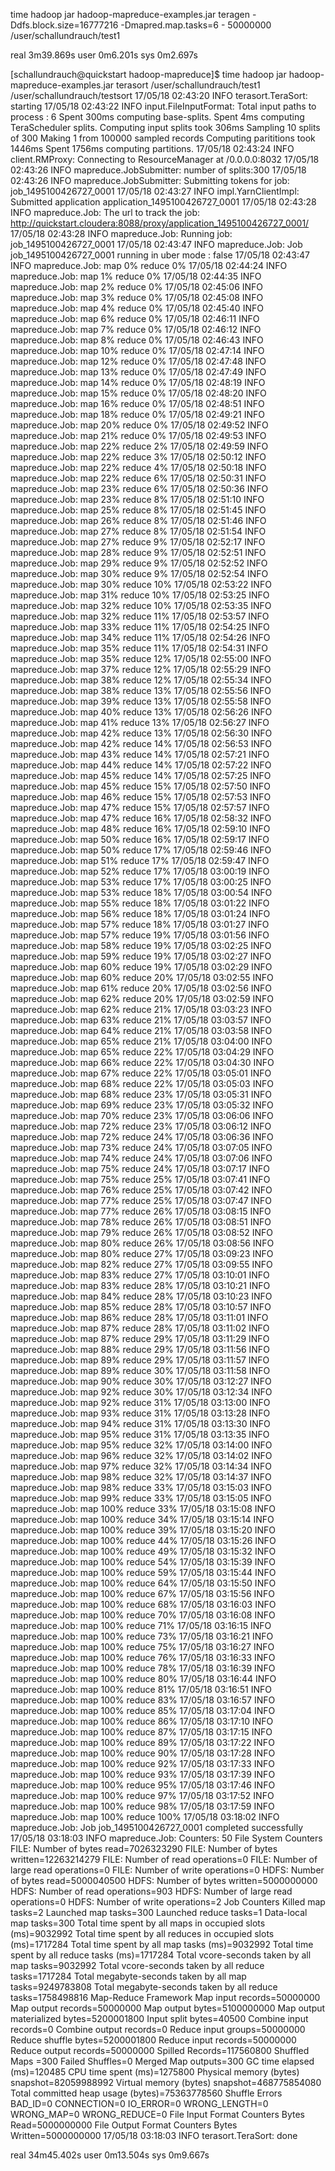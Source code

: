 time hadoop jar hadoop-mapreduce-examples.jar teragen -Ddfs.block.size=16777216 -Dmapred.map.tasks=6 - 50000000 /user/schallundrauch/test1

real	3m39.869s
user	0m6.201s
sys	0m2.697s


[schallundrauch@quickstart hadoop-mapreduce]$ time hadoop jar hadoop-mapreduce-examples.jar terasort /user/schallundrauch/test1 /user/schallundrauch/testsort
17/05/18 02:43:20 INFO terasort.TeraSort: starting
17/05/18 02:43:22 INFO input.FileInputFormat: Total input paths to process : 6
Spent 300ms computing base-splits.
Spent 4ms computing TeraScheduler splits.
Computing input splits took 306ms
Sampling 10 splits of 300
Making 1 from 100000 sampled records
Computing parititions took 1446ms
Spent 1756ms computing partitions.
17/05/18 02:43:24 INFO client.RMProxy: Connecting to ResourceManager at /0.0.0.0:8032
17/05/18 02:43:26 INFO mapreduce.JobSubmitter: number of splits:300
17/05/18 02:43:26 INFO mapreduce.JobSubmitter: Submitting tokens for job: job_1495100426727_0001
17/05/18 02:43:27 INFO impl.YarnClientImpl: Submitted application application_1495100426727_0001
17/05/18 02:43:28 INFO mapreduce.Job: The url to track the job: http://quickstart.cloudera:8088/proxy/application_1495100426727_0001/
17/05/18 02:43:28 INFO mapreduce.Job: Running job: job_1495100426727_0001
17/05/18 02:43:47 INFO mapreduce.Job: Job job_1495100426727_0001 running in uber mode : false
17/05/18 02:43:47 INFO mapreduce.Job:  map 0% reduce 0%
17/05/18 02:44:24 INFO mapreduce.Job:  map 1% reduce 0%
17/05/18 02:44:35 INFO mapreduce.Job:  map 2% reduce 0%
17/05/18 02:45:06 INFO mapreduce.Job:  map 3% reduce 0%
17/05/18 02:45:08 INFO mapreduce.Job:  map 4% reduce 0%
17/05/18 02:45:40 INFO mapreduce.Job:  map 6% reduce 0%
17/05/18 02:46:11 INFO mapreduce.Job:  map 7% reduce 0%
17/05/18 02:46:12 INFO mapreduce.Job:  map 8% reduce 0%
17/05/18 02:46:43 INFO mapreduce.Job:  map 10% reduce 0%
17/05/18 02:47:14 INFO mapreduce.Job:  map 12% reduce 0%
17/05/18 02:47:48 INFO mapreduce.Job:  map 13% reduce 0%
17/05/18 02:47:49 INFO mapreduce.Job:  map 14% reduce 0%
17/05/18 02:48:19 INFO mapreduce.Job:  map 15% reduce 0%
17/05/18 02:48:20 INFO mapreduce.Job:  map 16% reduce 0%
17/05/18 02:48:51 INFO mapreduce.Job:  map 18% reduce 0%
17/05/18 02:49:21 INFO mapreduce.Job:  map 20% reduce 0%
17/05/18 02:49:52 INFO mapreduce.Job:  map 21% reduce 0%
17/05/18 02:49:53 INFO mapreduce.Job:  map 22% reduce 2%
17/05/18 02:49:59 INFO mapreduce.Job:  map 22% reduce 3%
17/05/18 02:50:12 INFO mapreduce.Job:  map 22% reduce 4%
17/05/18 02:50:18 INFO mapreduce.Job:  map 22% reduce 6%
17/05/18 02:50:31 INFO mapreduce.Job:  map 23% reduce 6%
17/05/18 02:50:36 INFO mapreduce.Job:  map 23% reduce 8%
17/05/18 02:51:10 INFO mapreduce.Job:  map 25% reduce 8%
17/05/18 02:51:45 INFO mapreduce.Job:  map 26% reduce 8%
17/05/18 02:51:46 INFO mapreduce.Job:  map 27% reduce 8%
17/05/18 02:51:54 INFO mapreduce.Job:  map 27% reduce 9%
17/05/18 02:52:17 INFO mapreduce.Job:  map 28% reduce 9%
17/05/18 02:52:51 INFO mapreduce.Job:  map 29% reduce 9%
17/05/18 02:52:52 INFO mapreduce.Job:  map 30% reduce 9%
17/05/18 02:52:54 INFO mapreduce.Job:  map 30% reduce 10%
17/05/18 02:53:22 INFO mapreduce.Job:  map 31% reduce 10%
17/05/18 02:53:25 INFO mapreduce.Job:  map 32% reduce 10%
17/05/18 02:53:35 INFO mapreduce.Job:  map 32% reduce 11%
17/05/18 02:53:57 INFO mapreduce.Job:  map 33% reduce 11%
17/05/18 02:54:25 INFO mapreduce.Job:  map 34% reduce 11%
17/05/18 02:54:26 INFO mapreduce.Job:  map 35% reduce 11%
17/05/18 02:54:31 INFO mapreduce.Job:  map 35% reduce 12%
17/05/18 02:55:00 INFO mapreduce.Job:  map 37% reduce 12%
17/05/18 02:55:29 INFO mapreduce.Job:  map 38% reduce 12%
17/05/18 02:55:34 INFO mapreduce.Job:  map 38% reduce 13%
17/05/18 02:55:56 INFO mapreduce.Job:  map 39% reduce 13%
17/05/18 02:55:58 INFO mapreduce.Job:  map 40% reduce 13%
17/05/18 02:56:26 INFO mapreduce.Job:  map 41% reduce 13%
17/05/18 02:56:27 INFO mapreduce.Job:  map 42% reduce 13%
17/05/18 02:56:30 INFO mapreduce.Job:  map 42% reduce 14%
17/05/18 02:56:53 INFO mapreduce.Job:  map 43% reduce 14%
17/05/18 02:57:21 INFO mapreduce.Job:  map 44% reduce 14%
17/05/18 02:57:22 INFO mapreduce.Job:  map 45% reduce 14%
17/05/18 02:57:25 INFO mapreduce.Job:  map 45% reduce 15%
17/05/18 02:57:50 INFO mapreduce.Job:  map 46% reduce 15%
17/05/18 02:57:53 INFO mapreduce.Job:  map 47% reduce 15%
17/05/18 02:57:57 INFO mapreduce.Job:  map 47% reduce 16%
17/05/18 02:58:32 INFO mapreduce.Job:  map 48% reduce 16%
17/05/18 02:59:10 INFO mapreduce.Job:  map 50% reduce 16%
17/05/18 02:59:17 INFO mapreduce.Job:  map 50% reduce 17%
17/05/18 02:59:46 INFO mapreduce.Job:  map 51% reduce 17%
17/05/18 02:59:47 INFO mapreduce.Job:  map 52% reduce 17%
17/05/18 03:00:19 INFO mapreduce.Job:  map 53% reduce 17%
17/05/18 03:00:25 INFO mapreduce.Job:  map 53% reduce 18%
17/05/18 03:00:54 INFO mapreduce.Job:  map 55% reduce 18%
17/05/18 03:01:22 INFO mapreduce.Job:  map 56% reduce 18%
17/05/18 03:01:24 INFO mapreduce.Job:  map 57% reduce 18%
17/05/18 03:01:27 INFO mapreduce.Job:  map 57% reduce 19%
17/05/18 03:01:56 INFO mapreduce.Job:  map 58% reduce 19%
17/05/18 03:02:25 INFO mapreduce.Job:  map 59% reduce 19%
17/05/18 03:02:27 INFO mapreduce.Job:  map 60% reduce 19%
17/05/18 03:02:29 INFO mapreduce.Job:  map 60% reduce 20%
17/05/18 03:02:55 INFO mapreduce.Job:  map 61% reduce 20%
17/05/18 03:02:56 INFO mapreduce.Job:  map 62% reduce 20%
17/05/18 03:02:59 INFO mapreduce.Job:  map 62% reduce 21%
17/05/18 03:03:23 INFO mapreduce.Job:  map 63% reduce 21%
17/05/18 03:03:57 INFO mapreduce.Job:  map 64% reduce 21%
17/05/18 03:03:58 INFO mapreduce.Job:  map 65% reduce 21%
17/05/18 03:04:00 INFO mapreduce.Job:  map 65% reduce 22%
17/05/18 03:04:29 INFO mapreduce.Job:  map 66% reduce 22%
17/05/18 03:04:30 INFO mapreduce.Job:  map 67% reduce 22%
17/05/18 03:05:01 INFO mapreduce.Job:  map 68% reduce 22%
17/05/18 03:05:03 INFO mapreduce.Job:  map 68% reduce 23%
17/05/18 03:05:31 INFO mapreduce.Job:  map 69% reduce 23%
17/05/18 03:05:32 INFO mapreduce.Job:  map 70% reduce 23%
17/05/18 03:06:06 INFO mapreduce.Job:  map 72% reduce 23%
17/05/18 03:06:12 INFO mapreduce.Job:  map 72% reduce 24%
17/05/18 03:06:36 INFO mapreduce.Job:  map 73% reduce 24%
17/05/18 03:07:05 INFO mapreduce.Job:  map 74% reduce 24%
17/05/18 03:07:06 INFO mapreduce.Job:  map 75% reduce 24%
17/05/18 03:07:17 INFO mapreduce.Job:  map 75% reduce 25%
17/05/18 03:07:41 INFO mapreduce.Job:  map 76% reduce 25%
17/05/18 03:07:42 INFO mapreduce.Job:  map 77% reduce 25%
17/05/18 03:07:47 INFO mapreduce.Job:  map 77% reduce 26%
17/05/18 03:08:15 INFO mapreduce.Job:  map 78% reduce 26%
17/05/18 03:08:51 INFO mapreduce.Job:  map 79% reduce 26%
17/05/18 03:08:52 INFO mapreduce.Job:  map 80% reduce 26%
17/05/18 03:08:56 INFO mapreduce.Job:  map 80% reduce 27%
17/05/18 03:09:23 INFO mapreduce.Job:  map 82% reduce 27%
17/05/18 03:09:55 INFO mapreduce.Job:  map 83% reduce 27%
17/05/18 03:10:01 INFO mapreduce.Job:  map 83% reduce 28%
17/05/18 03:10:21 INFO mapreduce.Job:  map 84% reduce 28%
17/05/18 03:10:23 INFO mapreduce.Job:  map 85% reduce 28%
17/05/18 03:10:57 INFO mapreduce.Job:  map 86% reduce 28%
17/05/18 03:11:01 INFO mapreduce.Job:  map 87% reduce 28%
17/05/18 03:11:02 INFO mapreduce.Job:  map 87% reduce 29%
17/05/18 03:11:29 INFO mapreduce.Job:  map 88% reduce 29%
17/05/18 03:11:56 INFO mapreduce.Job:  map 89% reduce 29%
17/05/18 03:11:57 INFO mapreduce.Job:  map 89% reduce 30%
17/05/18 03:11:58 INFO mapreduce.Job:  map 90% reduce 30%
17/05/18 03:12:27 INFO mapreduce.Job:  map 92% reduce 30%
17/05/18 03:12:34 INFO mapreduce.Job:  map 92% reduce 31%
17/05/18 03:13:00 INFO mapreduce.Job:  map 93% reduce 31%
17/05/18 03:13:28 INFO mapreduce.Job:  map 94% reduce 31%
17/05/18 03:13:30 INFO mapreduce.Job:  map 95% reduce 31%
17/05/18 03:13:35 INFO mapreduce.Job:  map 95% reduce 32%
17/05/18 03:14:00 INFO mapreduce.Job:  map 96% reduce 32%
17/05/18 03:14:02 INFO mapreduce.Job:  map 97% reduce 32%
17/05/18 03:14:34 INFO mapreduce.Job:  map 98% reduce 32%
17/05/18 03:14:37 INFO mapreduce.Job:  map 98% reduce 33%
17/05/18 03:15:03 INFO mapreduce.Job:  map 99% reduce 33%
17/05/18 03:15:05 INFO mapreduce.Job:  map 100% reduce 33%
17/05/18 03:15:08 INFO mapreduce.Job:  map 100% reduce 34%
17/05/18 03:15:14 INFO mapreduce.Job:  map 100% reduce 39%
17/05/18 03:15:20 INFO mapreduce.Job:  map 100% reduce 44%
17/05/18 03:15:26 INFO mapreduce.Job:  map 100% reduce 49%
17/05/18 03:15:32 INFO mapreduce.Job:  map 100% reduce 54%
17/05/18 03:15:39 INFO mapreduce.Job:  map 100% reduce 59%
17/05/18 03:15:44 INFO mapreduce.Job:  map 100% reduce 64%
17/05/18 03:15:50 INFO mapreduce.Job:  map 100% reduce 67%
17/05/18 03:15:56 INFO mapreduce.Job:  map 100% reduce 68%
17/05/18 03:16:03 INFO mapreduce.Job:  map 100% reduce 70%
17/05/18 03:16:08 INFO mapreduce.Job:  map 100% reduce 71%
17/05/18 03:16:15 INFO mapreduce.Job:  map 100% reduce 73%
17/05/18 03:16:21 INFO mapreduce.Job:  map 100% reduce 75%
17/05/18 03:16:27 INFO mapreduce.Job:  map 100% reduce 76%
17/05/18 03:16:33 INFO mapreduce.Job:  map 100% reduce 78%
17/05/18 03:16:39 INFO mapreduce.Job:  map 100% reduce 80%
17/05/18 03:16:44 INFO mapreduce.Job:  map 100% reduce 81%
17/05/18 03:16:51 INFO mapreduce.Job:  map 100% reduce 83%
17/05/18 03:16:57 INFO mapreduce.Job:  map 100% reduce 85%
17/05/18 03:17:04 INFO mapreduce.Job:  map 100% reduce 86%
17/05/18 03:17:10 INFO mapreduce.Job:  map 100% reduce 87%
17/05/18 03:17:15 INFO mapreduce.Job:  map 100% reduce 89%
17/05/18 03:17:22 INFO mapreduce.Job:  map 100% reduce 90%
17/05/18 03:17:28 INFO mapreduce.Job:  map 100% reduce 92%
17/05/18 03:17:33 INFO mapreduce.Job:  map 100% reduce 93%
17/05/18 03:17:39 INFO mapreduce.Job:  map 100% reduce 95%
17/05/18 03:17:46 INFO mapreduce.Job:  map 100% reduce 97%
17/05/18 03:17:52 INFO mapreduce.Job:  map 100% reduce 98%
17/05/18 03:17:59 INFO mapreduce.Job:  map 100% reduce 100%
17/05/18 03:18:02 INFO mapreduce.Job: Job job_1495100426727_0001 completed successfully
17/05/18 03:18:03 INFO mapreduce.Job: Counters: 50
	File System Counters
		FILE: Number of bytes read=7026323290
		FILE: Number of bytes written=12263214279
		FILE: Number of read operations=0
		FILE: Number of large read operations=0
		FILE: Number of write operations=0
		HDFS: Number of bytes read=5000040500
		HDFS: Number of bytes written=5000000000
		HDFS: Number of read operations=903
		HDFS: Number of large read operations=0
		HDFS: Number of write operations=2
	Job Counters 
		Killed map tasks=2
		Launched map tasks=300
		Launched reduce tasks=1
		Data-local map tasks=300
		Total time spent by all maps in occupied slots (ms)=9032992
		Total time spent by all reduces in occupied slots (ms)=1717284
		Total time spent by all map tasks (ms)=9032992
		Total time spent by all reduce tasks (ms)=1717284
		Total vcore-seconds taken by all map tasks=9032992
		Total vcore-seconds taken by all reduce tasks=1717284
		Total megabyte-seconds taken by all map tasks=9249783808
		Total megabyte-seconds taken by all reduce tasks=1758498816
	Map-Reduce Framework
		Map input records=50000000
		Map output records=50000000
		Map output bytes=5100000000
		Map output materialized bytes=5200001800
		Input split bytes=40500
		Combine input records=0
		Combine output records=0
		Reduce input groups=50000000
		Reduce shuffle bytes=5200001800
		Reduce input records=50000000
		Reduce output records=50000000
		Spilled Records=117560800
		Shuffled Maps =300
		Failed Shuffles=0
		Merged Map outputs=300
		GC time elapsed (ms)=120485
		CPU time spent (ms)=1275800
		Physical memory (bytes) snapshot=82059988992
		Virtual memory (bytes) snapshot=468775854080
		Total committed heap usage (bytes)=75363778560
	Shuffle Errors
		BAD_ID=0
		CONNECTION=0
		IO_ERROR=0
		WRONG_LENGTH=0
		WRONG_MAP=0
		WRONG_REDUCE=0
	File Input Format Counters 
		Bytes Read=5000000000
	File Output Format Counters 
		Bytes Written=5000000000
17/05/18 03:18:03 INFO terasort.TeraSort: done

real	34m45.402s
user	0m13.504s
sys	0m9.667s



